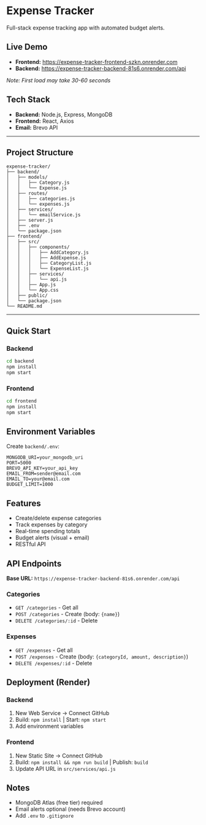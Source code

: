 # Expense Tracker

Full-stack expense tracking app with automated budget alerts.

## Live Demo
- **Frontend:** https://expense-tracker-frontend-szkn.onrender.com
- **Backend:** https://expense-tracker-backend-81s6.onrender.com/api

*Note: First load may take 30-60 seconds*

## Tech Stack
- **Backend:** Node.js, Express, MongoDB
- **Frontend:** React, Axios
- **Email:** Brevo API

---

## Project Structure

```
expense-tracker/
├── backend/
│   ├── models/
│   │   ├── Category.js
│   │   └── Expense.js
│   ├── routes/
│   │   ├── categories.js
│   │   └── expenses.js
│   ├── services/
│   │   └── emailService.js
│   ├── server.js
│   ├── .env
│   └── package.json
├── frontend/
│   ├── src/
│   │   ├── components/
│   │   │   ├── AddCategory.js
│   │   │   ├── AddExpense.js
│   │   │   ├── CategoryList.js
│   │   │   └── ExpenseList.js
│   │   ├── services/
│   │   │   └── api.js
│   │   ├── App.js
│   │   └── App.css
│   ├── public/
│   └── package.json
└── README.md
```

---

## Quick Start

### Backend
```bash
cd backend
npm install
npm start
```

### Frontend
```bash
cd frontend
npm install
npm start
```

## Environment Variables

Create `backend/.env`:
```
MONGODB_URI=your_mongodb_uri
PORT=5000
BREVO_API_KEY=your_api_key
EMAIL_FROM=sender@email.com
EMAIL_TO=your@email.com
BUDGET_LIMIT=1000

```

## Features
- Create/delete expense categories
- Track expenses by category
- Real-time spending totals
- Budget alerts (visual + email)
- RESTful API

## API Endpoints

**Base URL:** `https://expense-tracker-backend-81s6.onrender.com/api`

### Categories
- `GET /categories` - Get all
- `POST /categories` - Create (body: `{name}`)
- `DELETE /categories/:id` - Delete

### Expenses
- `GET /expenses` - Get all
- `POST /expenses` - Create (body: `{categoryId, amount, description}`)
- `DELETE /expenses/:id` - Delete

## Deployment (Render)

### Backend
1. New Web Service → Connect GitHub
2. Build: `npm install` | Start: `npm start`
3. Add environment variables

### Frontend
1. New Static Site → Connect GitHub
2. Build: `npm install && npm run build` | Publish: `build`
3. Update API URL in `src/services/api.js`

## Notes
- MongoDB Atlas (free tier) required
- Email alerts optional (needs Brevo account)
- Add `.env` to `.gitignore`